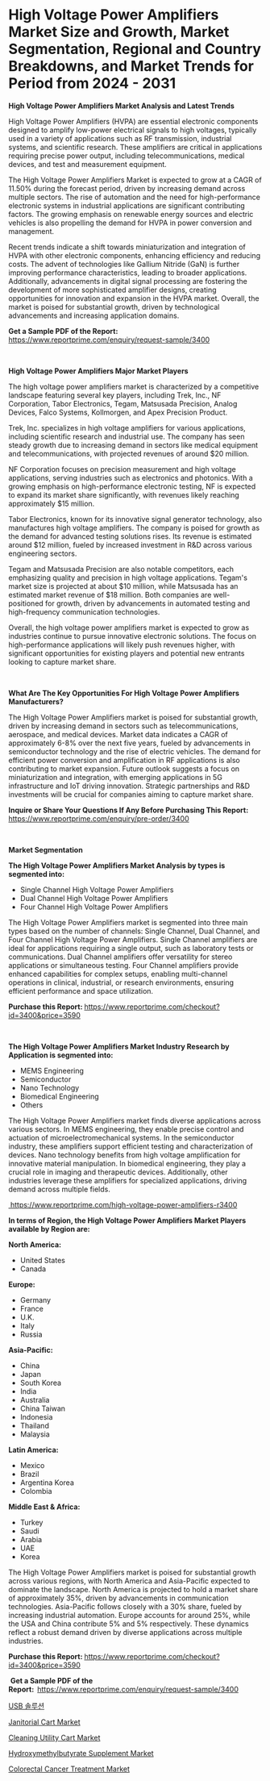 <p><h1>High Voltage Power Amplifiers Market Size and Growth, Market Segmentation, Regional and Country Breakdowns, and Market Trends for Period from 2024 -  2031</h1></p><p><strong>High Voltage Power Amplifiers Market Analysis and Latest Trends</strong></p>
<p><p>High Voltage Power Amplifiers (HVPA) are essential electronic components designed to amplify low-power electrical signals to high voltages, typically used in a variety of applications such as RF transmission, industrial systems, and scientific research. These amplifiers are critical in applications requiring precise power output, including telecommunications, medical devices, and test and measurement equipment.</p><p>The High Voltage Power Amplifiers Market is expected to grow at a CAGR of 11.50% during the forecast period, driven by increasing demand across multiple sectors. The rise of automation and the need for high-performance electronic systems in industrial applications are significant contributing factors. The growing emphasis on renewable energy sources and electric vehicles is also propelling the demand for HVPA in power conversion and management.</p><p>Recent trends indicate a shift towards miniaturization and integration of HVPA with other electronic components, enhancing efficiency and reducing costs. The advent of technologies like Gallium Nitride (GaN) is further improving performance characteristics, leading to broader applications. Additionally, advancements in digital signal processing are fostering the development of more sophisticated amplifier designs, creating opportunities for innovation and expansion in the HVPA market. Overall, the market is poised for substantial growth, driven by technological advancements and increasing application domains.</p></p>
<p><strong>Get a Sample PDF of the Report:&nbsp;</strong> <a href="https://www.reportprime.com/enquiry/request-sample/3400">https://www.reportprime.com/enquiry/request-sample/3400</a></p>
<p>&nbsp;</p>
<p><strong>High Voltage Power Amplifiers Major Market Players</strong></p>
<p><p>The high voltage power amplifiers market is characterized by a competitive landscape featuring several key players, including Trek, Inc., NF Corporation, Tabor Electronics, Tegam, Matsusada Precision, Analog Devices, Falco Systems, Kollmorgen, and Apex Precision Product. </p><p>Trek, Inc. specializes in high voltage amplifiers for various applications, including scientific research and industrial use. The company has seen steady growth due to increasing demand in sectors like medical equipment and telecommunications, with projected revenues of around $20 million.</p><p>NF Corporation focuses on precision measurement and high voltage applications, serving industries such as electronics and photonics. With a growing emphasis on high-performance electronic testing, NF is expected to expand its market share significantly, with revenues likely reaching approximately $15 million.</p><p>Tabor Electronics, known for its innovative signal generator technology, also manufactures high voltage amplifiers. The company is poised for growth as the demand for advanced testing solutions rises. Its revenue is estimated around $12 million, fueled by increased investment in R&D across various engineering sectors.</p><p>Tegam and Matsusada Precision are also notable competitors, each emphasizing quality and precision in high voltage applications. Tegam's market size is projected at about $10 million, while Matsusada has an estimated market revenue of $18 million. Both companies are well-positioned for growth, driven by advancements in automated testing and high-frequency communication technologies.</p><p>Overall, the high voltage power amplifiers market is expected to grow as industries continue to pursue innovative electronic solutions. The focus on high-performance applications will likely push revenues higher, with significant opportunities for existing players and potential new entrants looking to capture market share.</p></p>
<p>&nbsp;</p>
<p><strong>What Are The Key Opportunities For High Voltage Power Amplifiers Manufacturers?</strong></p>
<p><p>The High Voltage Power Amplifiers market is poised for substantial growth, driven by increasing demand in sectors such as telecommunications, aerospace, and medical devices. Market data indicates a CAGR of approximately 6-8% over the next five years, fueled by advancements in semiconductor technology and the rise of electric vehicles. The demand for efficient power conversion and amplification in RF applications is also contributing to market expansion. Future outlook suggests a focus on miniaturization and integration, with emerging applications in 5G infrastructure and IoT driving innovation. Strategic partnerships and R&D investments will be crucial for companies aiming to capture market share.</p></p>
<p><strong>Inquire or Share Your Questions If Any Before Purchasing This Report:</strong> <a href="https://www.reportprime.com/enquiry/pre-order/3400">https://www.reportprime.com/enquiry/pre-order/3400</a></p>
<p>&nbsp;</p>
<p><strong>Market Segmentation</strong></p>
<p><strong>The High Voltage Power Amplifiers Market Analysis by types is segmented into:</strong></p>
<p><ul><li>Single Channel High Voltage Power Amplifiers</li><li>Dual Channel High Voltage Power Amplifiers</li><li>Four Channel High Voltage Power Amplifiers</li></ul></p>
<p><p>The High Voltage Power Amplifiers market is segmented into three main types based on the number of channels: Single Channel, Dual Channel, and Four Channel High Voltage Power Amplifiers. Single Channel amplifiers are ideal for applications requiring a single output, such as laboratory tests or communications. Dual Channel amplifiers offer versatility for stereo applications or simultaneous testing. Four Channel amplifiers provide enhanced capabilities for complex setups, enabling multi-channel operations in clinical, industrial, or research environments, ensuring efficient performance and space utilization.</p></p>
<p><strong>Purchase this Report:&nbsp;</strong><a href="https://www.reportprime.com/checkout?id=3400&price=3590">https://www.reportprime.com/checkout?id=3400&price=3590</a></p>
<p>&nbsp;</p>
<p><strong>The High Voltage Power Amplifiers Market Industry Research by Application is segmented into:</strong></p>
<p><ul><li>MEMS Engineering</li><li>Semiconductor</li><li>Nano Technology</li><li>Biomedical Engineering</li><li>Others</li></ul></p>
<p><p>The High Voltage Power Amplifiers market finds diverse applications across various sectors. In MEMS engineering, they enable precise control and actuation of microelectromechanical systems. In the semiconductor industry, these amplifiers support efficient testing and characterization of devices. Nano technology benefits from high voltage amplification for innovative material manipulation. In biomedical engineering, they play a crucial role in imaging and therapeutic devices. Additionally, other industries leverage these amplifiers for specialized applications, driving demand across multiple fields.</p></p>
<p><a href="https://www.reportprime.com/high-voltage-power-amplifiers-r3400">&nbsp;https://www.reportprime.com/high-voltage-power-amplifiers-r3400</a></p>
<p><strong>In terms of Region, the High Voltage Power Amplifiers Market Players available by Region are:</strong></p>
<p>
    <p> <strong> North America: </strong>
        <ul>
            <li>United States</li>
            <li>Canada</li>
        </ul>
        </p> 
    <p> <strong> Europe: </strong>
        <ul>
            <li>Germany</li>
            <li>France</li>
            <li>U.K.</li>
            <li>Italy</li>
            <li>Russia</li>
        </ul>
        </p> 
    <p> <strong> Asia-Pacific: </strong>
        <ul>
            <li>China</li>
            <li>Japan</li>
            <li>South Korea</li>
            <li>India</li>
            <li>Australia</li>
            <li>China Taiwan</li>
            <li>Indonesia</li>
            <li>Thailand</li>
            <li>Malaysia</li>
        </ul>
        </p> 
    <p> <strong> Latin America: </strong>
        <ul>
            <li>Mexico</li>
            <li>Brazil</li>
            <li>Argentina Korea</li>
            <li>Colombia</li>
        </ul>
        </p> 
    <p> <strong> Middle East & Africa: </strong>
        <ul>
            <li>Turkey</li>
            <li>Saudi</li>
            <li>Arabia</li>
            <li>UAE</li>
            <li>Korea</li>
        </ul>
    </p>
    </p>
<p><p>The High Voltage Power Amplifiers market is poised for substantial growth across various regions, with North America and Asia-Pacific expected to dominate the landscape. North America is projected to hold a market share of approximately 35%, driven by advancements in communication technologies. Asia-Pacific follows closely with a 30% share, fueled by increasing industrial automation. Europe accounts for around 25%, while the USA and China contribute 5% and 5% respectively. These dynamics reflect a robust demand driven by diverse applications across multiple industries.</p></p>
<p><strong>Purchase this Report: </strong><a href="https://www.reportprime.com/checkout?id=3400&price=3590">https://www.reportprime.com/checkout?id=3400&price=3590</a></p>
<p>&nbsp;<strong>Get a Sample PDF of the Report:&nbsp;&nbsp;</strong><a href="https://www.reportprime.com/enquiry/request-sample/3400">https://www.reportprime.com/enquiry/request-sample/3400</a></p>
<p><strong></strong></p>
<p><p><a href="https://medium.com/@melodyfunk1988/uwb-%EC%86%94%EB%A3%A8%EC%85%98-%EC%8B%9C%EC%9E%A5-%EC%A0%84%EB%A7%9D-2024%EB%85%84%EB%B6%80%ED%84%B0-2031%EB%85%84%EA%B9%8C%EC%A7%80%EC%9D%98-%EA%B8%80%EB%A1%9C%EB%B2%8C-%EC%8B%9C%EC%9E%A5-%EB%8F%99%ED%96%A5-%EB%B0%8F-%EB%B6%84%EC%84%9D-146%ED%8E%98%EC%9D%B4%EC%A7%80%EC%97%90-%EA%B1%B8%EC%B3%90-%EB%8B%A4%EB%A3%B8-7e44104e374c">USB 솔루션</a></p><p><a href="https://medium.com/@rasaunharrison331/insights-into-the-janitorial-cart-market-market-players-market-size-geographical-regions-and-98380a011ded">Janitorial Cart Market</a></p><p><a href="https://medium.com/@rasaunharrison331/global-cleaning-utility-cart-market-size-is-expected-to-experience-a-cagr-of-6-5-6c08d9256e1b">Cleaning Utility Cart Market</a></p><p><a href="https://issuu.com/reportprime-2/docs/hydroxymethylbutyrate-supplement-ma_bb5cc3a326cb37">Hydroxymethylbutyrate Supplement Market</a></p><p><a href="https://www.linkedin.com/pulse/global-colorectal-cancer-treatment-market-projected-grow-i8dmf?trackingId=gn%2FAaPUwTtG9kusZIJUSdQ%3D%3D">Colorectal Cancer Treatment Market</a></p></p>